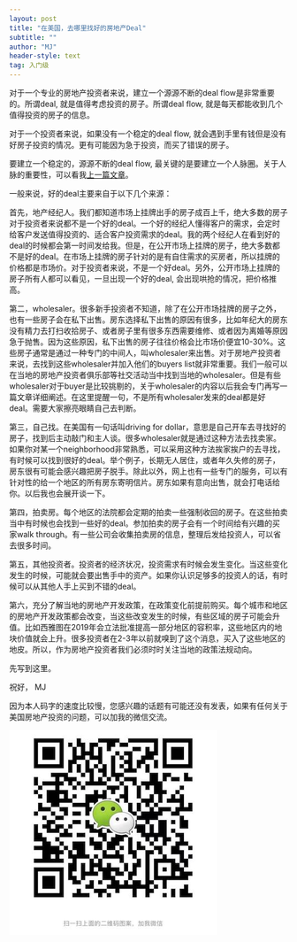 ```yaml
---
layout: post
title: "在美国，去哪里找好的房地产Deal"
subtitle: ""
author: "MJ"
header-style: text
tag: 入门级
---
```

对于一个专业的房地产投资者来说，建立一个源源不断的deal flow是非常重要的。所谓deal, 就是值得考虑投资的房子。所谓deal flow, 就是每天都能收到几个值得投资的房子的信息。

对于一个投资者来说，如果没有一个稳定的deal flow, 就会遇到手里有钱但是没有好房子投资的情况。更有可能因为急于投资，而买了错误的房子。

要建立一个稳定的，源源不断的deal flow, 最关键的是要建立一个人脉圈。关于人脉的重要性，可以看我[上一篇文章](./2019-02-26-人脉是投资美国房产的秘诀.md)。

一般来说，好的deal主要来自于以下几个来源：

首先，地产经纪人。我们都知道市场上挂牌出手的房子成百上千，绝大多数的房子对于投资者来说都不是一个好的deal。一个好的经纪人懂得客户的需求，会定时给客户发送值得投资的、适合客户投资需求的deal。我的两个经纪人在看到好的deal的时候都会第一时间发给我。但是，在公开市场上挂牌的房子，绝大多数都不是好的deal。在市场上挂牌的房子针对的是有自住需求的买房者，所以挂牌的价格都是市场价。对于投资者来说，不是一个好deal。另外，公开市场上挂牌的房子所有人都可以看见，一旦出现一个好的deal, 会出现哄抢的情况，把价格推高。

第二，wholesaler。很多新手投资者不知道，除了在公开市场挂牌的房子之外，也有一些房子会在私下出售。房东选择私下出售的原因有很多，比如年纪大的房东没有精力去打扫收拾房子、或者房子里有很多东西需要维修、或者因为离婚等原因急于抛售。因为这些原因，私下出售的房子往往价格会比市场价便宜10-30%。这些房子通常是通过一种专门的中间人，叫wholesaler来出售。对于房地产投资者来说，去找到这些wholesaler并加入他们的buyers list就非常重要。我们一般可以在当地的房地产投资者俱乐部等社交活动当中找到当地的wholesaler。但是有些wholesaler对于buyer是比较挑剔的，关于wholesaler的内容以后我会专门再写一篇文章详细阐述。在这里提醒一句，不是所有wholesaler发来的deal都是好deal。需要大家擦亮眼睛自己去判断。

第三，自己找。在美国有一句话叫driving for dollar，意思是自己开车去寻找好的房子，找到后主动敲门和主人谈。很多wholesaler就是通过这种方法去找卖家。如果你对某一个neighborhood非常熟悉，可以采用这种方法挨家挨户的去寻找，有时候可以找到很好的deal。举个例子，长期无人居住，或者年久失修的房子，房东很有可能会感兴趣把房子脱手。除此以外，网上也有一些专门的服务，可以有针对性的给一个地区的所有房东寄明信片。房东如果有意向出售，就会打电话给你。以后我也会展开谈一下。

第四，拍卖房。每个地区的法院都会定期的拍卖一些强制收回的房子。在这些拍卖当中有时候也会找到一些好的deal。参加拍卖的房子会有一个时间给有兴趣的买家walk through。有一些公司会收集拍卖房的信息，整理后发给投资人，可以省去很多时间。

第五，其他投资者。投资者的经济状况，投资需求有时候会发生变化。当这些变化发生的时候，可能就会要出售手中的资产。如果你认识足够多的投资人的话，有时候可以从其他人手上买到不错的deal。

第六，充分了解当地的房地产开发政策，在政策变化前提前购买。每个城市和地区的房地产开发政策都会改变，当这些改变发生的时候，有些区域的房子可能会升值。比如西雅图在2019年会立法批准提高一部分地区的容积率，这些地区内的地块价值就会上升。很多投资者在2-3年以前就嗅到了这个消息，买入了这些地区的地皮。所以，作为房地产投资者我们必须时时关注当地的政策法规动向。

先写到这里。

祝好，
MJ

因为本人码字的速度比较慢，您感兴趣的话题有可能还没有发表，如果有任何关于美国房地产投资的问题，可以加我的微信交流。

![Image of Wechat](/img/wechat.jpeg)